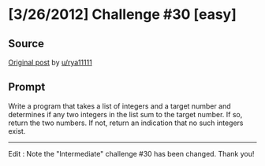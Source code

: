 # [3/26/2012] Challenge #30 [easy]

## Source

[Original post](https://old.reddit.com/r/dailyprogrammer/comments/reago/3262012_challenge_30_easy/) by [u/rya11111](https://old.reddit.com/user/rya11111)

## Prompt

Write a program that takes a list of integers and a target number and determines if any two integers in the list sum to the target number. If so, return the two numbers. If not, return an indication that no such integers exist.

______________________________________________________________________________________________
Edit : Note the "Intermediate" challenge #30 has been changed. Thank you!
